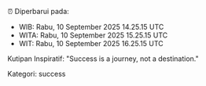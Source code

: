 ⏰ Diperbarui pada:
- WIB: Rabu, 10 September 2025 14.25.15 UTC
- WITA: Rabu, 10 September 2025 15.25.15 UTC
- WIT: Rabu, 10 September 2025 16.25.15 UTC

Kutipan Inspiratif:
"Success is a journey, not a destination."


Kategori: success

